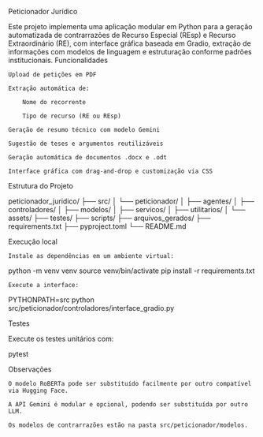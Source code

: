 Peticionador Jurídico

Este projeto implementa uma aplicação modular em Python para a geração automatizada de contrarrazões de Recurso Especial (REsp) e Recurso Extraordinário (RE), com interface gráfica baseada em Gradio, extração de informações com modelos de linguagem e estruturação conforme padrões institucionais.
Funcionalidades

    Upload de petições em PDF

    Extração automática de:

        Nome do recorrente

        Tipo de recurso (RE ou REsp)

    Geração de resumo técnico com modelo Gemini

    Sugestão de teses e argumentos reutilizáveis

    Geração automática de documentos .docx e .odt

    Interface gráfica com drag-and-drop e customização via CSS

Estrutura do Projeto

peticionador_juridico/
├── src/
│   └── peticionador/
│       ├── agentes/
│       ├── controladores/
│       ├── modelos/
│       ├── servicos/
│       ├── utilitarios/
│       └── assets/
├── testes/
├── scripts/
├── arquivos_gerados/
├── requirements.txt
├── pyproject.toml
└── README.md

Execução local

    Instale as dependências em um ambiente virtual:

python -m venv venv
source venv/bin/activate
pip install -r requirements.txt

    Execute a interface:

PYTHONPATH=src python src/peticionador/controladores/interface_gradio.py

Testes

Execute os testes unitários com:

pytest

Observações

    O modelo RoBERTa pode ser substituído facilmente por outro compatível via Hugging Face.

    A API Gemini é modular e opcional, podendo ser substituída por outro LLM.

    Os modelos de contrarrazões estão na pasta src/peticionador/modelos.